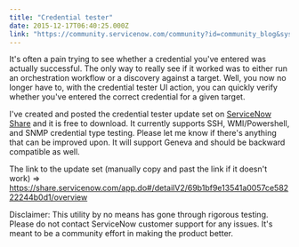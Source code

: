 ```yaml
---
title: "Credential tester"
date: 2015-12-17T06:40:25.000Z
link: "https://community.servicenow.com/community?id=community_blog&sys_id=4a5eaaaddbd0dbc01dcaf3231f961938"
---
```

<p>It's often a pain trying to see whether a credential you've entered was actually successful. The only way to really see if it worked was to either run an orchestration workflow or a discovery against a target. Well, you now no longer have to, with the credential tester UI action, you can quickly verify whether you've entered the correct credential for a given target.</p><p></p><p>I've created and posted the credential tester update set on <a title="t.ly/1NyfmC5" href="http://bit.ly/1NyfmC5">ServiceNow Share</a> and it is free to download. It currently supports SSH, WMI/Powershell, and SNMP credential type testing. Please let me know if there's anything that can be improved upon. It will support Geneva and should be backward compatible as well.</p><p></p><p>The link to the update set (manually copy and past the link if it doesn't work) =&gt; <a href="http://bit.ly/1NyfmC5" title="Credential Tester">https://share.servicenow.com/app.do#/detailV2/69b1bf9e13541a0057ce58222244b0d1/overview</a></p><p></p><p>Disclaimer: This utility by no means has gone through rigorous testing. Please do not contact ServiceNow customer support for any issues. It's meant to be a community effort in making the product better.</p>